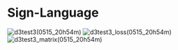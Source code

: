# Sign-Language
![d3test3(0515_20h54m)](https://github.com/MinGi-SUNG/Sign-Language/assets/89721794/f814a961-1410-4de6-9322-e4226652f1e9)
![d3test3_loss(0515_20h54m)](https://github.com/MinGi-SUNG/Sign-Language/assets/89721794/c9826382-27ca-4323-8ddc-51a909a41ae1)
![d3test3_matrix(0515_20h54m)](https://github.com/MinGi-SUNG/Sign-Language/assets/89721794/985513a1-9ebd-4f99-9a56-3cdd275fed93)
